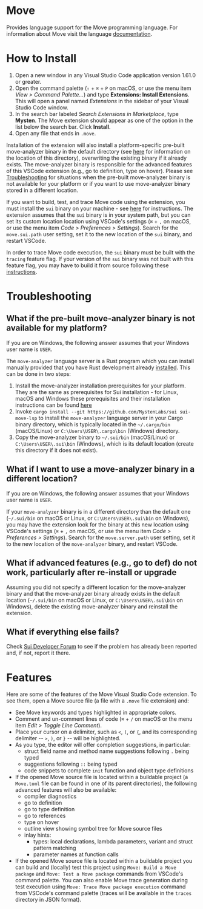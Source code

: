 # Move

Provides language support for the Move programming language. For information about Move visit the
language [documentation](https://docs.sui.io/concepts/sui-move-concepts).

# How to Install

1. Open a new window in any Visual Studio Code application version 1.61.0 or greater.
2. Open the command palette (`⇧` + `⌘` + `P` on macOS, or use the menu item *View > Command Palette...*) and
   type **Extensions: Install Extensions**. This will open a panel named *Extensions* in the
   sidebar of your Visual Studio Code window.
3. In the search bar labeled *Search Extensions in Marketplace*, type **Mysten**. The Move extension
   should appear as one of the option in the list below the search bar. Click **Install**.
4. Open any file that ends in `.move`.

Installation of the extension will also install a platform-specific pre-built move-analyzer binary in
the default directory (see [here](#what-if-i-want-to-use-a-move-analyzer-binary-in-a-different-location)
for information on the location of this directory), overwriting the existing binary if it already exists.
The move-analyzer binary is responsible for the advanced features of this VSCode extension (e.g., go to
definition, type on hover). Please see [Troubleshooting](#troubleshooting) for situations when
the pre-built move-analyzer binary is not available for your platform or if you want to use move-analyzer
binary stored in a different location.

If you want to build, test, and trace Move code using the extension, you must install the `sui` binary on
your machine - see [here](https://docs.sui.io/guides/developer/getting-started/sui-install) for
instructions. The extension assumes that the `sui` binary is in your system path, but you can set
its custom location location using VSCode's settings (`⌘` + `,` on macOS, or use the menu item *Code >
Preferences > Settings*). Search for the `move.sui.path` user setting, set it to the new location of
the `sui` binary, and restart VSCode.

In order to trace Move code execution, the `sui` binary must be built with the `tracing` feature flag.
If your version of the `sui` binary was not built with this feature flag, you may have to build it from
source following these [instructions](https://docs.sui.io/guides/developer/getting-started/sui-install#install-sui-binaries-from-source).

# Troubleshooting

## What if the pre-built move-analyzer binary is not available for my platform?

If you are on Windows, the following answer assumes that your Windows user name is `USER`.

The `move-analyzer` language server is a Rust program which you can install manually provided
that you have Rust development already [installed](https://www.rust-lang.org/tools/install).
This can be done in two steps:

1. Install the move-analyzer installation prerequisites for your platform. They are the same
as prerequisites for Sui installation - for Linux, macOS and Windows these prerequisites and
their installation instructions can be found
[here](https://docs.sui.io/guides/developer/getting-started/sui-install#additional-prerequisites-by-operating-system)
2. Invoke `cargo install --git https://github.com/MystenLabs/sui sui-move-lsp` to install the
`move-analyzer` language server in your Cargo binary directory, which is typically located
in the `~/.cargo/bin` (macOS/Linux) or `C:\Users\USER\.cargo\bin` (Windows) directory.
3. Copy the move-analyzer binary to `~/.sui/bin` (macOS/Linux) or `C:\Users\USER\.sui\bin`
(Windows), which is its default location (create this directory if it does not exist).

## What if I want to use a move-analyzer binary in a different location?

If you are on Windows, the following answer assumes that your Windows user name is `USER`.

If your `move-analyzer` binary is in a different directory than the default one (`~/.sui/bin`
on macOS or Linux, or `C:\Users\USER\.sui\bin` on Windows), you may have the extension look
for the binary at this new location using VSCode's settings (`⌘` + `,` on macOS, or use the menu
item *Code > Preferences > Settings*). Search for the `move.server.path` user setting,
set it to the new location of the `move-analyzer` binary, and restart VSCode.

## What if advanced features (e.g., go to def) do not work, particularly after re-install or upgrade

Assuming you did not specify a different location for the move-analyzer binary and that the
move-analyzer binary already exists in the default location (`~/.sui/bin` on macOS or Linux, or
`C:\Users\USER\.sui\bin` on Windows), delete the existing move-analyzer binary and reinstall the
extension.


## What if everything else fails?

Check [Sui Developer Forum](https://forums.sui.io/c/technical-support) to see if the problem
has already been reported and, if not, report it there.

# Features

Here are some of the features of the Move Visual Studio Code extension. To see them, open a
Move source file (a file with a `.move` file extension) and:

- See Move keywords and types highlighted in appropriate colors.
- Comment and un-comment lines of code (`⌘` + `/` on macOS or the menu item *Edit >
  Toggle Line Comment*).
- Place your cursor on a delimiter, such as `<`, `(`, or `{`, and its corresponding delimiter --
  `>`, `)`, or `}` -- will be highlighted.
- As you type, the editor will offer completion suggestions, in particular:
  - struct field name and method name suggestions following `.` being typed
  - suggestions following `::` being typed
  - code snippets to complete `init` function and object type definitions
- If the opened Move source file is located within a buildable project (a `Move.toml` file can be
  found in one of its parent directories), the following advanced features will also be available:
  - compiler diagnostics
  - go to definition
  - go to type definition
  - go to references
  - type on hover
  - outline view showing symbol tree for Move source files
  - inlay hints:
    - types: local declarations, lambda parameters, variant and struct pattern matching
    - parameter names at function calls
- If the opened Move source file is located within a buildable project you can build and (locally)
  test this project using `Move: Build a Move package` and `Move: Test a Move package` commands from
  VSCode's command palette. You can also enable Move trace generation during test execution
  using `Move: Trace Move package execution` command from VSCode's command palette (traces will
  be available in the `traces` directory in JSON format).
